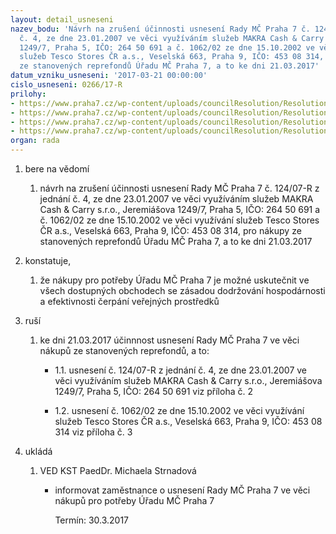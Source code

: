 ```yaml
---
layout: detail_usneseni
nazev_bodu: 'Návrh na zrušení účinnosti usnesení Rady MČ Praha 7 č. 124/07-R z jednání
  č. 4, ze dne 23.01.2007 ve věci využíváním služeb MAKRA Cash & Carry s.r.o., Jeremiášova
  1249/7, Praha 5, IČO: 264 50 691 a č. 1062/02 ze dne 15.10.2002 ve věci využívání
  služeb Tesco Stores ČR a.s., Veselská 663, Praha 9, IČO: 453 08 314, pro nákupy
  ze stanovených reprefondů Úřadu MČ Praha 7, a to ke dni 21.03.2017'
datum_vzniku_usneseni: '2017-03-21 00:00:00'
cislo_usneseni: 0266/17-R
prilohy:
- https://www.praha7.cz/wp-content/uploads/councilResolution/Resolutions/28941/export/Duvodovazprava_zruseniMakroTesco~182152.doc
- https://www.praha7.cz/wp-content/uploads/councilResolution/Resolutions/28941/export/usnesenirmc_12407R_4_23012007_Makro~182151.doc
- https://www.praha7.cz/wp-content/uploads/councilResolution/Resolutions/28941/export/usnesenirmc_106202_15102002_Tesco~182150.pdf
- https://www.praha7.cz/wp-content/uploads/councilResolution/Resolutions/28941/export/export~296477.pdf
organ: rada
---
```

<OL class=urzList_view id=urzList>
<LI class=urzClass1><SPAN name="1">bere na vědomí</SPAN> 
<OL class=urzOlClass>
<LI class=urzClass2 style="TEXT-ALIGN: left"><SPAN>
<P>návrh na zrušení účinnosti usnesení Rady MČ Praha 7 č. 124/07-R z jednání č. 4, ze dne 23.01.2007 ve věci využíváním služeb MAKRA Cash &amp; Carry s.r.o., Jeremiášova 1249/7, Praha 5, IČO: 264 50 691 a č. 1062/02 ze dne 15.10.2002 ve věci využívání služeb Tesco Stores ČR a.s., Veselská 663, Praha 9, IČO: 453 08 314, pro nákupy ze stanovených reprefondů Úřadu MČ Praha 7, a to ke dni 21.03.2017</P></SPAN></LI></OL></LI>
<LI class=urzClass1><SPAN name="50">konstatuje,</SPAN> 
<OL class=urzOlClass>
<LI class=urzClass2 style="TEXT-ALIGN: left"><SPAN>
<P>že nákupy pro potřeby Úřadu MČ Praha 7 je možné uskutečnit ve všech dostupných obchodech se zásadou&nbsp;dodržování hospodárnosti a efektivnosti čerpání veřejných prostředků</P></SPAN></LI></OL></LI>
<LI class=urzClass1><SPAN name="70">ruší</SPAN> 
<OL class=urzOlClass>
<LI class=urzClass2 style="TEXT-ALIGN: left"><SPAN>
<P>ke dni&nbsp;21.03.2017 účinnnost usnesení Rady MČ Praha 7 ve věci nákupů ze stanovených reprefondů, a to:&nbsp;</P></SPAN>
<UL class=urzUlClass>
<LI class=urzClass3 style="TEXT-ALIGN: left"><SPAN>
<P>1.1. usnesení č. 124/07-R z jednání č. 4, ze dne 23.01.2007 ve věci využíváním služeb MAKRA Cash &amp; Carry s.r.o., Jeremiášova 1249/7, Praha 5, IČO: 264 50 691 viz příloha č. 2</P></SPAN></LI>
<LI class=urzClass3 style="TEXT-ALIGN: left"><SPAN>
<P>1.2. usnesení č. 1062/02 ze dne 15.10.2002 ve věci využívání služeb Tesco Stores ČR a.s., Veselská 663, Praha 9, IČO: 453 08 314 viz příloha č. 3&nbsp;&nbsp;</P></SPAN></LI></UL></LI></OL></LI>
<LI class=urzClass1 id=urzUkoly><SPAN name="1">ukládá</SPAN>
<OL class=urzOlClass>
<LI class=urzClass2><SPAN>
<P>VED KST PaedDr. Michaela Strnadová</P></SPAN>
<UL class=urzUlClass>
<LI class=urzClass3><SPAN>
<P>informovat zaměstnance o usnesení Rady MČ Praha 7 ve věci nákupů pro potřeby Úřadu MČ Praha 7</P></SPAN><SPAN class=urzUkolTermin>Termín:&nbsp;30.3.2017</SPAN></LI></UL></LI></OL></LI></OL>